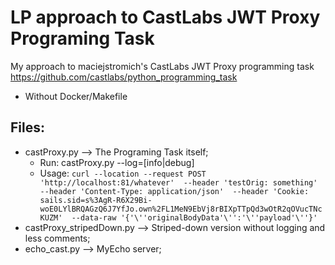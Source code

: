 # LP approach to CastLabs JWT Proxy Programing Task
 My approach to maciejstromich's CastLabs JWT Proxy programming task https://github.com/castlabs/python_programming_task
 - Without Docker/Makefile

## Files:
 - castProxy.py --> The Programing Task itself;
    - Run: castProxy.py --log=[info|debug]
    - Usage: `curl --location --request POST 'http://localhost:81/whatever' 
--header 'testOrig: something' 
--header 'Content-Type: application/json' 
--header 'Cookie: sails.sid=s%3AgR-R6X29Bi-woE0LYlBRQAGzQ6J7YfJo.own%2FL1MeN9EbVj8rBIXpTTpQd3wOtR2qOVucTNcKUZM' 
--data-raw '{'\''originalBodyData'\'':'\''payload'\''}'`
 - castProxy_stripedDown.py --> Striped-down version without logging and less comments;
 - echo_cast.py --> MyEcho server;
